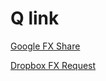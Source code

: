 # Q link

[Google FX Share](https://drive.google.com/drive/folders/1TLszRrDuEGz5S6SkObJKtYUM__lvOnWo?usp=sharing)

[Dropbox FX Request](https://www.dropbox.com/request/JYZdYhnR2b1nwZswoOBS)
